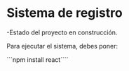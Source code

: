<h1> Sistema de registro</h1>

-Estado del proyecto en construcción.


Para ejecutar el sistema, debes poner:


```npm install react````
